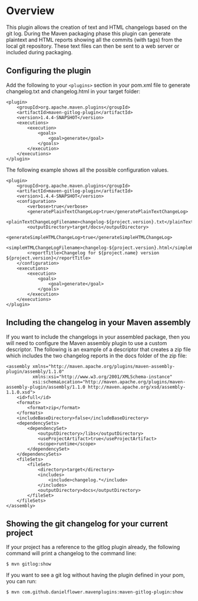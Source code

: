 Overview
========

This plugin allows the creation of text and HTML changelogs based on the git log. During the Maven packaging
phase this plugin can generate plaintext and HTML reports showing all the commits (with tags) from the local git
repository.  These text files can then be sent to a web server or included during packaging.

Configuring the plugin
----------------------

Add the following to your `<plugins>` section in your pom.xml file to generate changelog.txt and changelog.html
in your target folder:

	<plugin>
		<groupId>org.apache.maven.plugins</groupId>
		<artifactId>maven-gitlog-plugin</artifactId>
		<version>1.4.4-SNAPSHOT</version>
		<executions>
			<execution>
				<goals>
					<goal>generate</goal>
				</goals>
			</execution>
		</executions>
	</plugin>

The following example shows all the possible configuration values.

	<plugin>
		<groupId>org.apache.maven.plugins</groupId>
		<artifactId>maven-gitlog-plugin</artifactId>
		<version>1.4.4-SNAPSHOT</version>
		<configuration>
			<verbose>true</verbose>
			<generatePlainTextChangeLog>true</generatePlainTextChangeLog>
			<plainTextChangeLogFilename>changelog-${project.version}.txt</plainTextChangeLogFilename>
			<outputDirectory>target/docs</outputDirectory>
			<generateSimpleHTMLChangeLog>true</generateSimpleHTMLChangeLog>
			<simpleHTMLChangeLogFilename>changelog-${project.version}.html</simpleHTMLChangeLogFilename>
			<reportTitle>Changelog for ${project.name} version ${project.version}</reportTitle>
		</configuration>
		<executions>
			<execution>
				<goals>
					<goal>generate</goal>
				</goals>
			</execution>
		</executions>
	</plugin>

Including the changelog in your Maven assembly
----------------------------------------------

If you want to include the changelogs in your assembled package, then you will need to configure the Maven
assembly plugin to use a custom descriptor.  The following is an example of a descriptor that creates a zip
file which includes the two changelog reports in the docs folder of the zip file:

	<assembly xmlns="http://maven.apache.org/plugins/maven-assembly-plugin/assembly/1.1.0"
			  xmlns:xsi="http://www.w3.org/2001/XMLSchema-instance"
			  xsi:schemaLocation="http://maven.apache.org/plugins/maven-assembly-plugin/assembly/1.1.0 http://maven.apache.org/xsd/assembly-1.1.0.xsd">
		<id>full</id>
		<formats>
			<format>zip</format>
		</formats>
		<includeBaseDirectory>false</includeBaseDirectory>
		<dependencySets>
			<dependencySet>
				<outputDirectory>/libs</outputDirectory>
				<useProjectArtifact>true</useProjectArtifact>
				<scope>runtime</scope>
			</dependencySet>
		</dependencySets>
		<fileSets>
			<fileSet>
				<directory>target</directory>
				<includes>
					<include>changelog.*</include>
				</includes>
				<outputDirectory>docs</outputDirectory>
			</fileSet>
		</fileSets>
	</assembly>

Showing the git changelog for your current project
--------------------------------------------

If your project has a reference to the gitlog plugin already, the following command will print
a changelog to the command line:

	$ mvn gitlog:show

If you want to see a git log without having the plugin defined in your pom, you can run:

	$ mvn com.github.danielflower.mavenplugins:maven-gitlog-plugin:show
